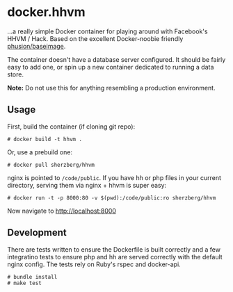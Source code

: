 # docker.hhvm

...a really simple Docker container for playing around with Facebook's HHVM / Hack. Based on the excellent Docker-noobie friendly [phusion/baseimage](https://github.com/phusion/baseimage-docker).

The container doesn't have a database server configured. It should be fairly easy to add one, or spin up a new container dedicated to running a data store.

**Note:** Do not use this for anything resembling a production environment.

## Usage


First, build the container (if cloning git repo):

    # docker build -t hhvm .
    
Or, use a prebuild one:

    # docker pull sherzberg/hhvm

nginx is pointed to `/code/public`. If you have hh or php files in your current directory, serving them via nginx + hhvm is super easy:

    # docker run -t -p 8000:80 -v $(pwd):/code/public:ro sherzberg/hhvm

Now navigate to [http://localhost:8000](http://localhost:8000)

## Development

There are tests written to ensure the Dockerfile is built correctly and a few integratino tests to ensure
php and hh are served correctly with the default nginx config. The tests rely on Ruby's rspec and docker-api.

	# bundle install
	# make test
